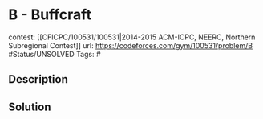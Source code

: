 # B - Buffcraft

contest: [[CFICPC/100531/100531|2014-2015 ACM-ICPC, NEERC, Northern Subregional Contest]]
url: https://codeforces.com/gym/100531/problem/B
#Status/UNSOLVED
Tags: #

## Description

## Solution

